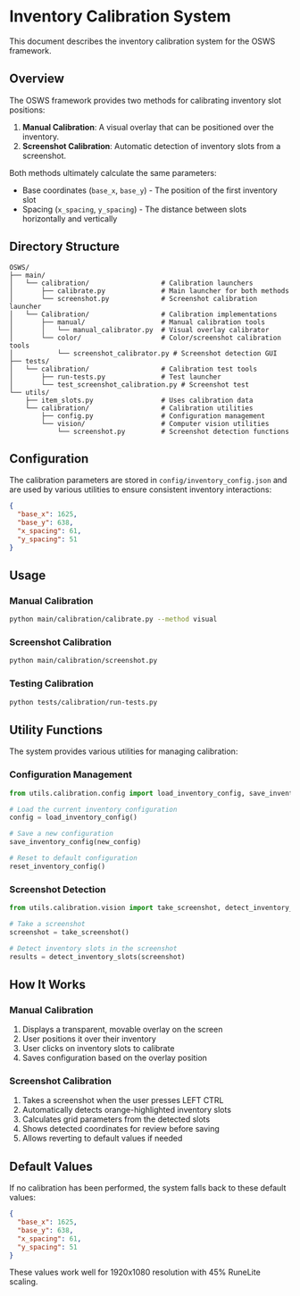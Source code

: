# Inventory Calibration System

This document describes the inventory calibration system for the OSWS framework.

## Overview

The OSWS framework provides two methods for calibrating inventory slot positions:

1. **Manual Calibration**: A visual overlay that can be positioned over the inventory.
2. **Screenshot Calibration**: Automatic detection of inventory slots from a screenshot.

Both methods ultimately calculate the same parameters:
- Base coordinates (`base_x`, `base_y`) - The position of the first inventory slot
- Spacing (`x_spacing`, `y_spacing`) - The distance between slots horizontally and vertically

## Directory Structure

```
OSWS/
├── main/
│   └── calibration/                  # Calibration launchers
│       ├── calibrate.py              # Main launcher for both methods
│       └── screenshot.py             # Screenshot calibration launcher
│   └── Calibration/                  # Calibration implementations
│       ├── manual/                   # Manual calibration tools
│       │   └── manual_calibrator.py  # Visual overlay calibrator
│       └── color/                    # Color/screenshot calibration tools
│           └── screenshot_calibrator.py # Screenshot detection GUI
├── tests/
│   └── calibration/                  # Calibration test tools
│       ├── run-tests.py              # Test launcher
│       └── test_screenshot_calibration.py # Screenshot test
└── utils/
    ├── item_slots.py                 # Uses calibration data
    └── calibration/                  # Calibration utilities
        ├── config.py                 # Configuration management
        └── vision/                   # Computer vision utilities
            └── screenshot.py         # Screenshot detection functions
```

## Configuration

The calibration parameters are stored in `config/inventory_config.json` and are used by various utilities to ensure consistent inventory interactions:

```json
{
  "base_x": 1625,
  "base_y": 638,
  "x_spacing": 61,
  "y_spacing": 51
}
```

## Usage

### Manual Calibration

```bash
python main/calibration/calibrate.py --method visual
```

### Screenshot Calibration

```bash
python main/calibration/screenshot.py
```

### Testing Calibration

```bash
python tests/calibration/run-tests.py
```

## Utility Functions

The system provides various utilities for managing calibration:

### Configuration Management

```python
from utils.calibration.config import load_inventory_config, save_inventory_config, reset_inventory_config

# Load the current inventory configuration
config = load_inventory_config()

# Save a new configuration
save_inventory_config(new_config)

# Reset to default configuration
reset_inventory_config()
```

### Screenshot Detection

```python
from utils.calibration.vision import take_screenshot, detect_inventory_slots

# Take a screenshot
screenshot = take_screenshot()

# Detect inventory slots in the screenshot
results = detect_inventory_slots(screenshot)
```

## How It Works

### Manual Calibration

1. Displays a transparent, movable overlay on the screen
2. User positions it over their inventory
3. User clicks on inventory slots to calibrate
4. Saves configuration based on the overlay position

### Screenshot Calibration

1. Takes a screenshot when the user presses LEFT CTRL
2. Automatically detects orange-highlighted inventory slots
3. Calculates grid parameters from the detected slots
4. Shows detected coordinates for review before saving
5. Allows reverting to default values if needed

## Default Values

If no calibration has been performed, the system falls back to these default values:

```json
{
  "base_x": 1625,
  "base_y": 638,
  "x_spacing": 61,
  "y_spacing": 51
}
```

These values work well for 1920x1080 resolution with 45% RuneLite scaling. 